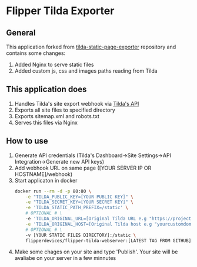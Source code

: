 # Flipper Tilda Exporter

## General
This application forked from [tilda-static-page-exporter](https://github.com/FallenChromium/tilda-static-page-exporter) repository and contains some changes:
1. Added Nginx to serve static files
2. Added custom js, css and images paths reading from Tilda

## This application does
1. Handles Tilda's site export webhook via [Tilda's API](https://help.tilda.cc/api)
2. Exports all site files to specified directory
3. Exports sitemap.xml and robots.txt
4. Serves this files via Nginx

## How to use
1. Generate API credentials (Tilda's Dashboard->Site Settings->API Integration->Generate new API keys)
2. Add webhook URL on same page ([YOUR SERVER IP OR HOSTNAME]/webhook)
3. Start applicaton in docker
    ```bash
    docker run --rm -d -p 80:80 \
        -e "TILDA_PUBLIC_KEY=[YOUR PUBLIC KEY]" \
        -e "TILDA_SECRET_KEY=[YOUR SECRET KEY]" \
        -e 'TILDA_STATIC_PATH_PREFIX=/static' \
        # OPTIONAL # \
        -e 'TILDA_ORIGINAL_URL=[Original Tilda URL e.g "https://projectXXXXXXX.tilda.ws"]' \
        -e 'TILDA_ORIGINAL_HOST=[Original Tilda host e.g "yourcustomdomain.com"]' \
        # OPTIONAL # \
        -v [YOUR STATIC FILES DIRECTORY]:/static \
        flipperdevices/flipper-tilda-webserver:[LATEST TAG FROM GITHUB]
    ```
4. Make some chages on your site and type 'Publish'. Your site will be avaliabe on your server in a few minnutes

